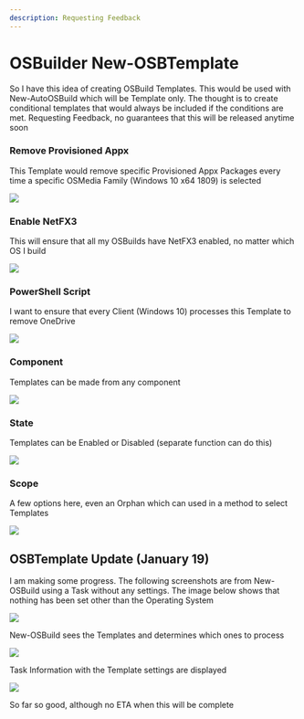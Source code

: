 ```yaml
---
description: Requesting Feedback
---
```


# OSBuilder New-OSBTemplate

So I have this idea of creating OSBuild Templates.  This would be used with New-AutoOSBuild which will be Template only.  The thought is to create conditional templates that would always be included if the conditions are met.  Requesting Feedback, no guarantees that this will be released anytime soon

### Remove Provisioned Appx

This Template would remove specific Provisioned Appx Packages every time a specific OSMedia Family \(Windows 10 x64 1809\) is selected

![](../../.gitbook/assets/image%20%28107%29.png)

### Enable NetFX3

This will ensure that all my OSBuilds have NetFX3 enabled, no matter which OS I build

![](../../.gitbook/assets/image%20%28115%29.png)

### PowerShell Script

I want to ensure that every Client \(Windows 10\) processes this Template to remove OneDrive

![](../../.gitbook/assets/image%20%28106%29.png)

### Component

Templates can be made from any component

![](../../.gitbook/assets/image%20%28121%29.png)

### State

Templates can be Enabled or Disabled \(separate function can do this\)

![](../../.gitbook/assets/image%20%2850%29.png)

### Scope

A few options here, even an Orphan which can used in a method to select Templates

![](../../.gitbook/assets/image%20%287%29.png)

## OSBTemplate Update \(January 19\)

I am making some progress.  The following screenshots are from New-OSBuild using a Task without any settings.  The image below shows that nothing has been set other than the Operating System

![](../../.gitbook/assets/2019-01-19_19-48-56.png)

New-OSBuild sees the Templates and determines which ones to process

![](../../.gitbook/assets/2019-01-19_19-50-12.png)

Task Information with the Template settings are displayed

![](../../.gitbook/assets/2019-01-19_19-51-11%20%281%29.png)

So far so good, although no ETA when this will be complete

